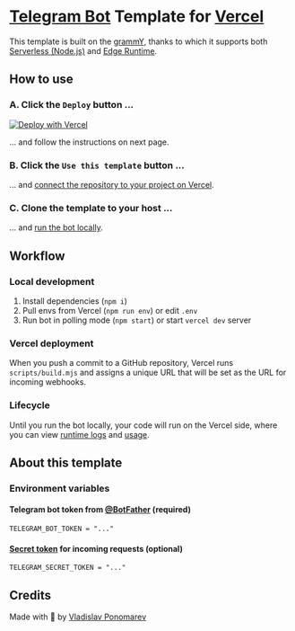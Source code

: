 # [Telegram Bot](https://core.telegram.org/bots) Template for [Vercel](https://vercel.com)

This template is built on the [grammY](https://grammy.dev), thanks to which it
supports
both [Serverless (Node.js)](https://vercel.com/docs/functions/runtimes/node-js)
and [Edge Runtime](https://vercel.com/docs/functions/runtimes/edge-runtime).

## How to use

### A. Click the `Deploy` button ...

[![Deploy with Vercel](https://vercel.com/button)](https://vercel.com/new/clone?repository-url=https%3A%2F%2Fgithub.com%2FPonomareVlad%2FgrammYVercel&env=TELEGRAM_BOT_TOKEN&envDescription=Telegram%20Bot%20Token%20from%20%40BotFather&envLink=https%3A%2F%2Fcore.telegram.org%2Fbots%2Ftutorial%23obtain-your-bot-token&project-name=telegram-bot&repository-name=telegram-bot&redirect-url=https%3A%2F%2Fgrammy.dev&demo-title=grammY&demo-description=Documantation%20for%20grammY&demo-url=https%3A%2F%2Fgrammy.dev&demo-image=https%3A%2F%2Fgrammy.dev%2Fimages%2FgrammY.png)

... and follow the instructions on next page.

### B. Click the `Use this template` button ...

...
and [connect the repository to your project on Vercel](https://vercel.com/new).

### C. Clone the template to your host ...

... and [run the bot locally](#local-development).

## Workflow

### Local development

1. Install dependencies (`npm i`)
2. Pull envs from Vercel (`npm run env`) or edit `.env`
3. Run bot in polling mode (`npm start`) or start `vercel dev` server

### Vercel deployment

When you push a commit to a GitHub repository, Vercel runs `scripts/build.mjs`
and assigns a unique URL that will be set as the URL for incoming webhooks.

### Lifecycle

Until you run the bot locally, your code will run on the Vercel side, where you
can view [runtime logs](https://vercel.com/docs/observability/runtime-logs) and
[usage](https://vercel.com/docs/pricing/manage-and-optimize-usage#viewing-usage).

## About this template

### Environment variables

#### Telegram bot token from [@BotFather](https://core.telegram.org/bots/tutorial#obtain-your-bot-token) (required)

```env
TELEGRAM_BOT_TOKEN = "..."
```

#### [Secret token](https://core.telegram.org/bots/api#:~:text=secret_token) for incoming requests (optional)

```env
TELEGRAM_SECRET_TOKEN = "..."
```

## Credits

Made with 🌚 by [Vladislav Ponomarev](https://github.com/PonomareVlad)
